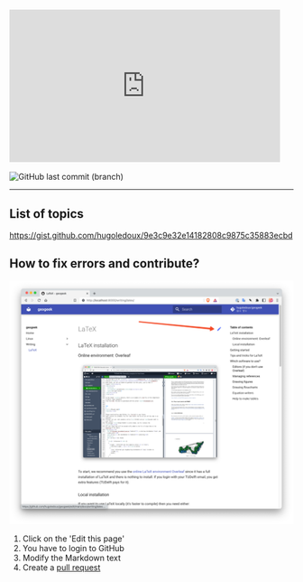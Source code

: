 
# 

<iframe src="https://giphy.com/embed/l0HlHFRbmaZtBRhXG" width="480" height="270" frameBorder="0" class="giphy-embed" allowFullScreen></iframe>


![GitHub last commit (branch)](https://img.shields.io/github/last-commit/hugoledoux/geogeek/main?label=last%20update&style=for-the-badge) 

- - -

## List of topics

<https://gist.github.com/hugoledoux/9e3c9e32e14182808c9875c35883ecbd>


## How to fix errors and contribute?

![](./img/editpage.png)

1. Click on the 'Edit this page' 
2. You have to login to GitHub
3. Modify the Markdown text
4. Create a [pull request](https://docs.github.com/en/pull-requests/collaborating-with-pull-requests/proposing-changes-to-your-work-with-pull-requests/creating-a-pull-request)

